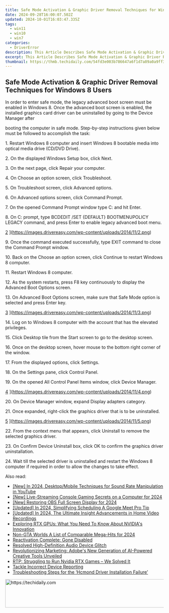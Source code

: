 ```yaml
---
title: Safe Mode Activation & Graphic Driver Removal Techniques for Windows 8 Users
date: 2024-09-28T16:00:07.502Z
updated: 2024-10-01T16:03:47.335Z
tags:
  - win11
  - win10
  - win7
categories:
  - DriverError
description: This Article Describes Safe Mode Activation & Graphic Driver Removal Techniques for Windows 8 Users
excerpt: This Article Describes Safe Mode Activation & Graphic Driver Removal Techniques for Windows 8 Users
thumbnail: https://thmb.techidaily.com/54fd3e003b786647a6f1d7a89a0a9ff3e56e44f972b8ef6e36ebd7fc54a18cb3.jpg
---
```


## Safe Mode Activation & Graphic Driver Removal Techniques for Windows 8 Users

 In order to enter safe mode, the legacy advanced boot screen must be enabled in Windows 8\. Once the advanced boot screen is enabled, the installed graphics card driver can be uninstalled by going to the Device Manager after

 booting the computer in safe mode. Step-by-step instructions given below must be followed to accomplish the task:

  1\. Restart Windows 8 computer and insert Windows 8 bootable media into optical media drive (CD/DVD Drive).

  2\. On the displayed Windows Setup box, click Next.

  3\. On the next page, click Repair your computer.

  4\. On Choose an option screen, click Troubleshoot.

  5\. On Troubleshoot screen, click Advanced options.

  6\. On Advanced options screen, click Command Prompt.

  7\. On the opened Command Prompt window type C: and hit Enter.

  8\. On C: prompt, type BCDEDIT /SET {DEFAULT} BOOTMENUPOLICY LEGACY command, and press Enter to enable legacy advanced boot menu.

 [2](https://images.drivereasy.com/wp-content/uploads/2014/11/2.png) ](https://images.drivereasy.com/wp-content/uploads/2014/11/2.png)

 9\. Once the command executed successfully, type EXIT command to close the Command Prompt window.

  10\. Back on the Choose an option screen, click Continue to restart Windows 8 computer.

 11\. Restart Windows 8 computer.

  12\. As the system restarts, press F8 key continuously to display the Advanced Boot Options screen.

  13\. On Advanced Boot Options screen, make sure that Safe Mode option is selected and press Enter key.

 [3](https://images.drivereasy.com/wp-content/uploads/2014/11/3.png) ](https://images.drivereasy.com/wp-content/uploads/2014/11/3.png)

  14\. Log on to Windows 8 computer with the account that has the elevated privileges.

  15\. Click Desktop tile from the Start screen to go to the desktop screen.

  16\. Once on the desktop screen, hover mouse to the bottom right corner of the window.

  17\. From the displayed options, click Settings.

 18\. On the Settings pane, click Control Panel.

  19\. On the opened All Control Panel Items window, click Device Manager.

[4](https://images.drivereasy.com/wp-content/uploads/2014/11/4.png) ](https://images.drivereasy.com/wp-content/uploads/2014/11/4.png)

 20\. On Device Manager window, expand Display adapters category.

  21\. Once expanded, right-click the graphics driver that is to be uninstalled.

[5](https://images.drivereasy.com/wp-content/uploads/2014/11/5.png) ](https://images.drivereasy.com/wp-content/uploads/2014/11/5.png)

 22\. From the context menu that appears, click Uninstall to remove the selected graphics driver.

  23\. On Confirm Device Uninstall box, click OK to confirm the graphics driver uninstallation.

  24\. Wait till the selected driver is uninstalled and restart the Windows 8 computer if required in order to allow the changes to take effect.

<ins class="adsbygoogle"
     style="display:block"
     data-ad-format="autorelaxed"
     data-ad-client="ca-pub-7571918770474297"
     data-ad-slot="1223367746"></ins>

<ins class="adsbygoogle"
     style="display:block"
     data-ad-client="ca-pub-7571918770474297"
     data-ad-slot="8358498916"
     data-ad-format="auto"
     data-full-width-responsive="true"></ins>

<span class="atpl-alsoreadstyle">Also read:</span>
<div><ul>
<li><a href="https://youtube-lab.techidaily.com/n-2024-desktopmobile-techniques-for-sound-rate-manipulation-in-youtube/"><u>[New] In 2024, Desktop/Mobile Techniques for Sound Rate Manipulation in YouTube</u></a></li>
<li><a href="https://on-screen-recording.techidaily.com/new-live-streaming-console-gaming-secrets-on-a-computer-for-2024/"><u>[New] Live-Streaming Console Gaming Secrets on a Computer for 2024</u></a></li>
<li><a href="https://remote-screen-capture.techidaily.com/new-restoring-obs-full-screen-display-for-2024/"><u>[New] Restoring OBS Full Screen Display for 2024</u></a></li>
<li><a href="https://screen-sharing-recording.techidaily.com/updated-in-2024-simplifying-scheduling-a-google-meet-pro-tip/"><u>[Updated] In 2024, Simplifying Scheduling A Google Meet Pro Tip</u></a></li>
<li><a href="https://screen-mirroring-recording.techidaily.com/updated-in-2024-the-ultimate-insight-advancements-in-home-video-recordings/"><u>[Updated] In 2024, The Ultimate Insight Advancements in Home Video Recordings</u></a></li>
<li><a href="https://tech-recovery.techidaily.com/exploring-rtx-gpus-what-you-need-to-know-about-nvidias-innovation/"><u>Exploring RTX GPUs: What You Need To Know About NVIDIA's Innovation</u></a></li>
<li><a href="https://video-capture.techidaily.com/non-gta-worlds-a-list-of-comparable-mega-hits-for-2024/"><u>Non-GTA Worlds A List of Comparable Mega-Hits for 2024</u></a></li>
<li><a href="https://driver-error.techidaily.com/reactivation-complete-gone-disabled/"><u>Reactivation Complete: Gone Disabled</u></a></li>
<li><a href="https://driver-error.techidaily.com/resolved-high-definition-audio-device-glitch/"><u>Resolved High-Definition Audio Device Glitch</u></a></li>
<li><a href="https://app-tips.techidaily.com/revolutionizing-marketing-adobes-new-generation-of-ai-powered-creative-tools-unveiled/"><u>Revolutionizing Marketing: Adobe's New Generation of AI-Powered Creative Tools Unveiled</u></a></li>
<li><a href="https://driver-error.techidaily.com/rtp-struggling-to-run-nvidia-rtx-games-we-solved-it/"><u>RTP: Struggling to Run Nvidia RTX Games – We Solved It</u></a></li>
<li><a href="https://driver-error.techidaily.com/tackle-incorrect-device-reporting/"><u>Tackle Incorrect Device Reporting</u></a></li>
<li><a href="https://driver-error.techidaily.com/troubleshooting-steps-for-the-hcmond-driver-installation-failure/"><u>Troubleshooting Steps for the ‘Hcmond Driver Installation Failure’</u></a></li>
</ul></div>

<!-- affiliate ads begin -->
<a href="https://appsumo.8odi.net/c/5597632/2100526/7443" target="_top" id="2100526">
  <img src="//a.impactradius-go.com/display-ad/7443-2100526" border="0" alt="https://techidaily.com" width="728" height="90"/>
</a>
<img height="0" width="0" src="https://appsumo.8odi.net/i/5597632/2100526/7443" style="position:absolute;visibility:hidden;" border="0" />
<!-- affiliate ads end -->

